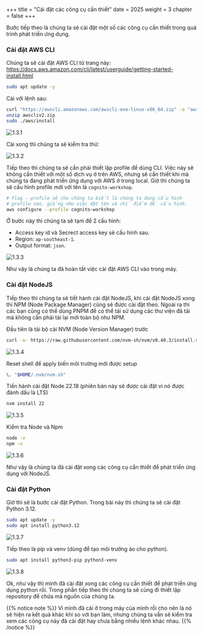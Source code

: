 +++
title = "Cài đặt các công cụ cần thiết"
date = 2025
weight = 3
chapter = false
+++

Bước tiếp theo là chúng ta sẽ cài đặt một số các công cụ cần thiết trong quá trình phát triển ứng dụng.

### Cài đặt AWS CLI

Chúng ta sẽ cài đặt AWS CLI từ trang này: https://docs.aws.amazon.com/cli/latest/userguide/getting-started-install.html

```bash
sudo apt update -y
```

Cài với lệnh sau:

```bash
curl "https://awscli.amazonaws.com/awscli-exe-linux-x86_64.zip" -o "awscliv2.zip"
unzip awscliv2.zip
sudo ./aws/install
```

![1.3.1](/images/1-preparation/1-3-install-tools/1.3.1-install-tools.png)

Cài xong thì chúng ta sẽ kiểm tra thử:

![1.3.2](/images/1-preparation/1-3-install-tools/1.3.2-install-tools.png)

Tiếp theo thì chúng ta sẽ cần phải thiết lập profile để dùng CLI. Việc này sẽ không cần thiết với một số dịch vụ ở trên AWS, nhưng sẽ cần thiết khi mà chúng ta đang phát triển ứng dụng với AWS ở trong local. Giờ thì chúng ta sẽ cấu hình profile mới với tên là `cognito-workshop`.

```bash
# Flag --profile sẽ cho chúng ta biết là chúng ta đang cấu hình
# profile nào, giống như việc đặt tên và chỉ điểm để cấu hình.
aws configure --profile cognito-workshop
```

Ở bước này thì chúng ta sẽ tạm để 2 cấu hình:

- Access key id và Secrect access key sẽ cấu hình sau.
- Region: `ap-southeast-1`.
- Output format: `json`.

![1.3.3](/images/1-preparation/1-3-install-tools/1.3.3-install-tools.png)

Như vậy là chúng ta đã hoàn tất việc cài đặt AWS CLI vào trong máy.

### Cài đặt NodeJS

Tiếp theo thì chúng ta sẽ tiết hành cài đặt NodeJS, khi cài đặt NodeJS xong thì NPM (Node Package Manager) cũng sẽ được cài đặt theo. Ngoài ra thì các bạn cũng có thể dùng PNPM để có thể tái sử dụng các thư viện đã tải mà không cần phải tải lại mới toàn bộ như NPM.

Đầu tiên là tải bộ cài NVM (Node Version Manager) trước

```bash
curl -o- https://raw.githubusercontent.com/nvm-sh/nvm/v0.40.3/install.sh | bash
```

![1.3.4](/images/1-preparation/1-3-install-tools/1.3.4-install-tools.png)

Reset shell để apply biến môi trường mới được setup

```bash
\. "$HOME/.nvm/nvm.sh"
```

Tiến hành cài đặt Node 22.18 (phiên bản này sẽ được cài đặt vì nó được đánh dấu là LTS)

```bash
nvm install 22
```

![1.3.5](/images/1-preparation/1-3-install-tools/1.3.5-install-tools.png)

Kiểm tra Node và Npm

```bash
node -v
npm -v
```

![1.3.6](/images/1-preparation/1-3-install-tools/1.3.6-install-tools.png)

Như vậy là chúng ta đã cài đặt xong các công cụ cần thiết để phát triển ứng dụng với NodeJS.

### Cài đặt Python

Giờ thì sẽ là bước cài đặt Python. Trong bài này thì chúng ta sẽ cài đặt Python 3.12.

```bash
sudo apt update -y
sudo apt install python3.12
```

![1.3.7](/images/1-preparation/1-3-install-tools/1.3.7-install-tools.png)

Tiếp theo là pip và venv (dùng để tạo môi trường ảo cho python).

```bash
sudo apt install python3-pip python3-venv
```

![1.3.8](/images/1-preparation/1-3-install-tools/1.3.8-install-tools.png)

Ok, như vậy thì mình đã cài đặt xong các công cụ cần thiết để phát triển ứng dụng python rồi. Trong phần tiếp theo thì chúng ta sẽ cùng đi thiết lập repository để chứa mã nguồn của chúng ta.

{{% notice note %}}
Vì mình đã cài ở trong máy của mình rồi cho nên là nó sẽ hiện ra kết quả khác khi so với bạn làm, nhưng chúng ta vẫn sẽ kiểm tra xem các công cụ này đã cài đặt hay chưa bằng nhiều lệnh khác nhau.
{{% /notice %}}